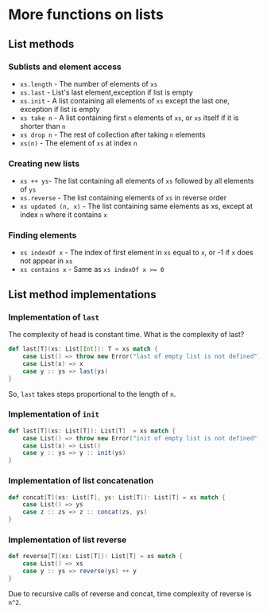 # More functions on lists

## List methods

### Sublists and element access
- `xs.length` - The number of elements of `xs`
- `xs.last` - List's last element,exception if list is empty
- `xs.init` - A list containing all elements of `xs` except the last one, exception if list is empty
- `xs take n` - A list containing first `n` elements  of `xs`, or `xs` itself if it is shorter than `n`
- `xs drop n` - The rest of collection after taking `n` elements
- `xs(n)` - The element of `xs` at index `n`

### Creating new lists
- `xs ++ ys`- The list containing all elements of `xs` followed by all elements of `ys`
- `xs.reverse` - The list containing elements of `xs` in reverse order
- `xs updated (n, x)` - The list containing same elements as xs, except at index `n` where it contains `x`

### Finding elements
- `xs indexOf x` - The index of first element in `xs` equal to `x`, or -1 if `x` does not appear in `xs`
- `xs contains x` - Same as `xs indexOf x >= 0`

## List method implementations

### Implementation of `last`
The complexity of head is constant time. What is the complexity of last?

``` scala
def last[T](xs: List[Int]): T = xs match {
    case List() => throw new Error("last of empty list is not defined")
    case List(x) => x
    case y :: ys => last(ys)
}
```
So, `last` takes steps proportional to the length of `n`.

### Implementation of `init`
``` scala
def last[T](xs: List[T]): List[T]  = xs match {
    case List() => throw new Error("init of empty list is not defined")
    case List(x) => List()
    case y :: ys => y :: init(ys)
}
```

### Implementation of list concatenation
``` scala
def concat[T](xs: List[T], ys: List[T]): List[T] = xs match {
    case List() => ys
    case z :: zs => z :: concat(zs, ys)
}
```

### Implementation of list reverse
``` scala
def reverse[T](xs: List[T]): List[T] = xs match {
    case List() => xs
    case y :: ys => reverse(ys) ++ y
}
```
Due to recursive calls of reverse and concat, time complexity of reverse is `n^2`.


